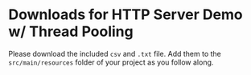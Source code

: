 # Downloads for HTTP Server Demo w/ Thread Pooling
Please download the included `csv` and `.txt` file.  Add them to the `src/main/resources` folder of your project as you follow along.
